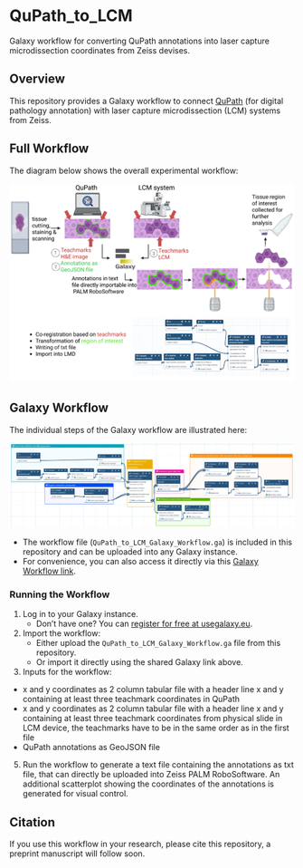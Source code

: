# QuPath_to_LCM
Galaxy workflow for converting QuPath annotations into laser capture microdissection coordinates from Zeiss devises. 

## Overview  
This repository provides a Galaxy workflow to connect [QuPath](https://qupath.github.io/) (for digital pathology annotation) with laser capture microdissection (LCM) systems from Zeiss.  

## Full Workflow  
The diagram below shows the overall experimental workflow:  

![Wet-lab + Computational Workflow](Overview_Workflow_QuPath_LCM.png)  

## Galaxy Workflow  
The individual steps of the Galaxy workflow are illustrated here:  

![Galaxy Workflow Steps](Overview_Galaxy_Workflow.png)  

- The workflow file (`QuPath_to_LCM_Galaxy_Workflow.ga`) is included in this repository and can be uploaded into any Galaxy instance.
- For convenience, you can also access it directly via this [Galaxy Workflow link](https://usegalaxy.eu/u/melanie-foell/w/qupath-to-lmd-workflow-direct-teachmark-file-import-and-using-collections).  

### Running the Workflow  
1. Log in to your Galaxy instance.  
   - Don’t have one? You can [register for free at usegalaxy.eu](https://usegalaxy.eu).  
2. Import the workflow:  
   - Either upload the `QuPath_to_LCM_Galaxy_Workflow.ga` file from this repository.  
   - Or import it directly using the shared Galaxy link above.  
3. Inputs for the workflow:
  - x and y coordinates as 2 column tabular file with a header line x and y containing at least three teachmark coordinates in QuPath
  - x and y coordinates as 2 column tabular file with a header line x and y containing at least three teachmark coordinates from physical slide in LCM device, the teachmarks have to be in the same order as in the first file
  - QuPath annotations as GeoJSON file
5. Run the workflow to generate a text file containing the annotations as txt file, that can directly be uploaded into Zeiss PALM RoboSoftware. An additional scatterplot showing the coordinates of the annotations is generated for visual control. 

## Citation  
If you use this workflow in your research, please cite this repository, a preprint manuscript will follow soon. 
